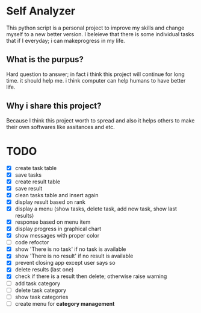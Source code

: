 # Self Analyzer
This python script is a personal project to improve my skills and change myself to a new better version. I beleieve that there is some individual tasks that if I everyday; i can makeprogress in my life.

## What is the purpus?
Hard question to answer; in fact i think this project will continue for long time. it should help me. i think computer can help humans to have better life.

## Why i share this project?
Because I think this project worth to spread and also it helps others to make their own softwares like assitances and etc.

# TODO
- [x] create task table
- [x] save tasks
- [x] create result table
- [x] save result
- [x] clean tasks table and insert again
- [x] display result based on rank
- [x] display a menu (show tasks, delete task, add new task, show last results)
- [x] response based on menu item
- [x] display progress in graphical chart 
- [x] show messages with proper color
- [ ] code refoctor
- [x] show 'There is no task' if no task is available
- [x] show 'There is no result' if no result is available
- [x] prevent closing app except user says so
- [x] delete results (last one)
- [x] check if there is a result then delete; otherwise raise warning
- [ ] add task category
- [ ] delete task category
- [ ] show task categories
- [ ] create menu for **category management**